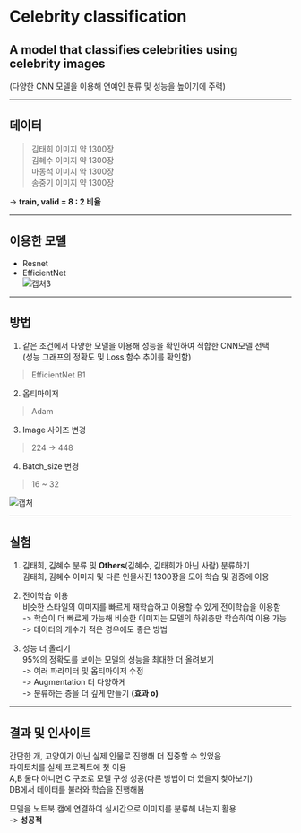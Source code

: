 # Celebrity classification  

## A model that classifies celebrities using celebrity images  

(다양한 CNN 모델을 이용해 연예인 분류 및 성능을 높이기에 주력)  

------------------------------------------------------------------------------------------  
## 데이터  

>  김태희 이미지 약 1300장  
>  김혜수 이미지 약 1300장  
>  마동석 이미지 약 1300장  
>  송중기 이미지 약 1300장
  
-> **train, valid = 8 : 2 비율**    

------------------------------------------------------------------------------------------  
## 이용한 모델  

+ Resnet  
+ EfficientNet  
![캡처3](https://github.com/Taeyoungleee/Celebrity-classification/assets/113446739/3964f0e4-de68-4b6a-addf-473f08321612)  

------------------------------------------------------------------------------------------  
## 방법  

1. 같은 조건에서 다양한 모델을 이용해 성능을 확인하여 적합한 CNN모델 선택  
(성능 그래프의 정확도 및 Loss 함수 추이를 확인함)  
> EfficientNet B1  
    
2. 옵티마이저
> Adam  
  
3. Image 사이즈 변경
> 224 -> 448  
  
4. Batch_size 변경
> 16 ~ 32  

![캡처](https://github.com/Taeyoungleee/Celebrity-classification/assets/113446739/835119ad-8fc3-4596-9285-742422072918)    

------------------------------------------------------------------------------------------  
## 실험  

1. 김태희, 김혜수 분류 및 **Others**(김혜수, 김태희가 아닌 사람) 분류하기  
김태희, 김혜수 이미지 및 다른 인물사진 1300장을 모아 학습 및 검증에 이용

3. 전이학습 이용  
비슷한 스타일의 이미지를 빠르게 재학습하고 이용할 수 있게 전이학습을 이용함  
-> 학습이 더 빠르게 가능해 비슷한 이미지는 모델의 하위층만 학습하여 이용 가능  
-> 데이터의 개수가 적은 경우에도 좋은 방법   

4. 성능 더 올리기  
95%의 정확도를 보이는 모델의 성능을 최대한 더 올려보기  
-> 여러 파라미터 및 옵티마이저 수정  
-> Augmentation 더 다양하게  
-> 분류하는 층을 더 깊게 만들기 **(효과 o)**

------------------------------------------------------------------------------------------  
## 결과 및 인사이트  

간단한 개, 고양이가 아닌 실제 인물로 진행해 더 집중할 수 있었음  
파이토치를 실제 프로젝트에 첫 이용  
A,B 둘다 아니면 C 구조로 모델 구성 성공(다른 방법이 더 있을지 찾아보기)  
DB에서 데이터를 불러와 학습을 진행해봄  

모델을 노트북 캠에 연결하여 실시간으로 이미지를 분류해 내는지 활용  
-> **성공적**

